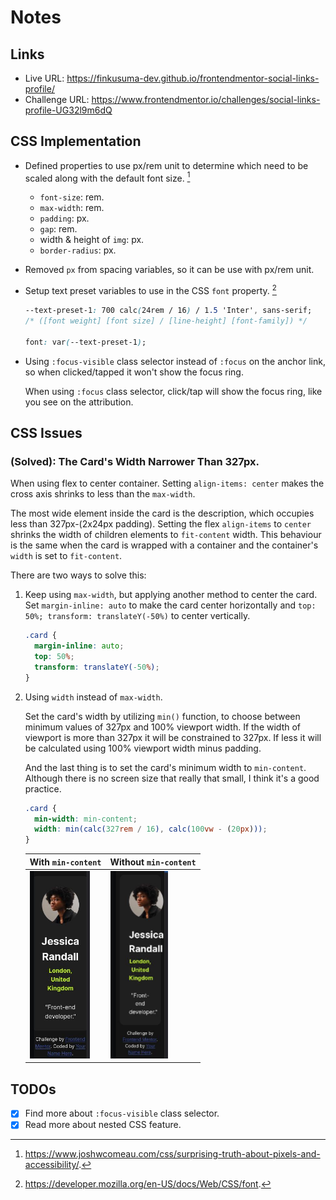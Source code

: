 # Notes

## Links

- Live URL: https://finkusuma-dev.github.io/frontendmentor-social-links-profile/
- Challenge URL: https://www.frontendmentor.io/challenges/social-links-profile-UG32l9m6dQ

## CSS Implementation

- Defined properties to use px/rem unit to determine which need to be scaled along with the default font size. [^1]
  - `font-size`: rem.
  - `max-width`: rem.
  - `padding`: px.
  - `gap`: rem.
  - width & height of `img`: px.
  - `border-radius`: px.
- Removed `px` from spacing variables, so it can be use with px/rem unit.
- Setup text preset variables to use in the CSS `font` property. [^2]

  ```css
  --text-preset-1: 700 calc(24rem / 16) / 1.5 'Inter', sans-serif;
  /* ([font weight] [font size] / [line-height] [font-family]) */

  font: var(--text-preset-1);
  ```

- Using `:focus-visible` class selector instead of `:focus` on the anchor link, so when clicked/tapped it won't show the focus ring.

  When using `:focus` class selector, click/tap will show the focus ring, like you see on the attribution.

## CSS Issues

### (Solved): The Card's Width Narrower Than 327px.

When using flex to center container. Setting `align-items: center` makes the cross axis shrinks to less than the `max-width`.

The most wide element inside the card is the description, which occupies less than 327px-(2x24px padding). Setting the flex `align-items` to `center` shrinks the width of children elements to `fit-content` width. This behaviour is the same when the card is wrapped with a container and the container's `width` is set to `fit-content`.

There are two ways to solve this:

1. Keep using `max-width`, but applying another method to center the card. Set
   `margin-inline: auto` to make the card center horizontally and `top: 50%; transform: translateY(-50%)` to center vertically.

   ```css
   .card {
     margin-inline: auto;
     top: 50%;
     transform: translateY(-50%);
   }
   ```

2. Using `width` instead of `max-width`.

   Set the card's width by utilizing `min()` function, to choose between minimum values of 327px and 100% viewport width. If the width of viewport is more than 327px it will be constrained to 327px. If less it will be calculated using 100% viewport width minus padding.

   And the last thing is to set the card's minimum width to `min-content`. Although there is no screen size that really that small, I think it's a good practice.

   ```css
   .card {
     min-width: min-content;
     width: min(calc(327rem / 16), calc(100vw - (20px)));
   }
   ```

   | With `min-content`                                | Without `min-content`                                |
   | ------------------------------------------------- | ---------------------------------------------------- |
   | <img src="./_docs/min_content.jpg" height="300"/> | <img src="./_docs/no_min_content.jpg" height="300"/> |

## TODOs

- [x] Find more about `:focus-visible` class selector.
- [x] Read more about nested CSS feature.

[^1]: https://www.joshwcomeau.com/css/surprising-truth-about-pixels-and-accessibility/.
[^2]: https://developer.mozilla.org/en-US/docs/Web/CSS/font.
